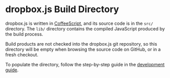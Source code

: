 # dropbox.js Build Directory

dropbox.js is written in [CoffeeScript](http://coffeescript.org/), and its
source code is in the `src/` directory. The `lib/` directory contains the
compiled JavaScript produced by the build process.

Build products are not checked into the dropbox.js git repository, so this
directory will be empty when browsing the source code on GitHub, or in a fresh
checkout.

To populate the directory, follow the step-by-step guide in the
[development guide](../guides/development.md).
